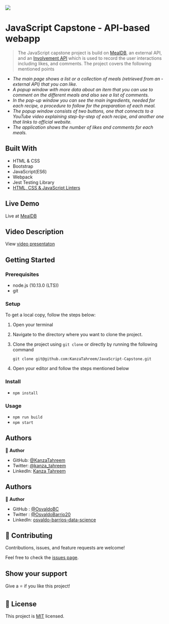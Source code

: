 ![](https://img.shields.io/badge/Microverse-blueviolet)

# JavaScript Capstone - API-based webapp

> The JavaScript capstone project is build on [MealDB](www.themealdb.com/api/json/v1/1/filter.php?c=Seafood), an external API, and an [Involvement API](https://www.notion.so/Involvement-API-869e60b5ad104603aa6db59e08150270) which is used to record the user interactions including likes, and comments. The project covers the following mentioned points

- _The main page shows a list or a collection of meals (retrieved from an ­external API) that you can like._
- _A popup window with more data about an item that you can use to comment on the different meals and also see a list of comments._
- _In the pop-up window you can see the main ingredients, needed for each recipe, a procedure to follow for the preparation of each meal._
- _The popup window consists of two buttons, one that connects to a YouTube video explaining step-by-step of each recipe, and another one that links to official website._
- _The application shows the number of likes and comments for each meals._
  ­

## Built With

- HTML & CSS
- Bootstrap
- JavaScript(ES6)
- Webpack
- Jest Testing Library
- [HTML, CSS & JavaScript Linters](https://github.com/microverseinc/linters-config/tree/master/html-css-js)

## Live Demo

Live at [MealDB](https://kanzatahreem.github.io/JavaScript-Capstone/)

## Video Description

View [video presentaton](https://drive.google.com/drive/folders/1ZV-ArD71jPQc99O6imr0jM12MezK-FVO)

## Getting Started

### Prerequisites

- node.js (10.13.0 (LTS))
- git

### Setup

To get a local copy, follow the steps below:

1. Open your terminal
2. Navigate to the directory where you want to clone the project.
3. Clone the project using `git clone` or directly by running the following command

   `git clone git@github.com:KanzaTahreem/JavaScript-Capstone.git`

4. Open your editor and follow the steps mentioned below

### Install

- `npm install`

### Usage

- `npm run build`
- `npm start`

## Authors

👤 **Author**

- GitHub: [@KanzaTahreem](https://github.com/KanzaTahreem)
- Twitter: [@kanza_tahreem](https://twitter.com/kanza_tahreem)
- LinkedIn: [Kanza Tahreem](https://www.linkedin.com/in/kanza-tahreem/)

## Authors

👤 **Author**

- GitHub : [@OsvaldoBC](https://github.com/OsvaldoBC)
- Twitter : [@OsvaldoBarrio20](https://twitter.com/OsvaldoBarrio20)
- LinkedIn: [osvaldo-barrios-data-science](https://linkedin.com/inosvaldo-barrios-data-science)

## 🤝 Contributing

Contributions, issues, and feature requests are welcome!

Feel free to check the [issues page](https://github.com/KanzaTahreem/Leaderboard/issues).

## Show your support

Give a ⭐️ if you like this project!

## 📝 License

This project is [MIT](./LICENSE) licensed.
